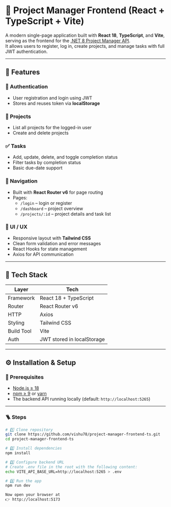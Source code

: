 # 🧩 Project Manager Frontend (React + TypeScript + Vite)

A modern single-page application built with **React 18**, **TypeScript**, and **Vite**, serving as the frontend for the [.NET 8 Project Manager API](https://github.com/vishu78/ProjectManagerApi).  
It allows users to register, log in, create projects, and manage tasks with full JWT authentication.

---

## 🚀 Features

### 👤 Authentication
- User registration and login using JWT  
- Stores and reuses token via **localStorage**

### 🧱 Projects
- List all projects for the logged-in user  
- Create and delete projects

### ✅ Tasks
- Add, update, delete, and toggle completion status  
- Filter tasks by completion status  
- Basic due-date support

### 🧭 Navigation
- Built with **React Router v6** for page routing
- Pages:
  - `/login` – login or register  
  - `/dashboard` – project overview  
  - `/projects/:id` – project details and task list

### 🎨 UI / UX
- Responsive layout with **Tailwind CSS**
- Clean form validation and error messages
- React Hooks for state management
- Axios for API communication

---

## 🧰 Tech Stack

| Layer | Tech |
|-------|------|
| Framework | React 18 + TypeScript |
| Router | React Router v6 |
| HTTP | Axios |
| Styling | Tailwind CSS |
| Build Tool | Vite |
| Auth | JWT stored in localStorage |

---

## ⚙️ Installation & Setup

### 🧩 Prerequisites
- [Node.js ≥ 18](https://nodejs.org/)
- [npm ≥ 9](https://www.npmjs.com/) or [yarn](https://yarnpkg.com/)
- The backend API running locally (default: `http://localhost:5265`)

---

### 🪜 Steps

```bash
# 1️⃣ Clone repository
git clone https://github.com/vishu78/project-manager-frontend-ts.git
cd project-manager-frontend-ts

# 2️⃣ Install dependencies
npm install

# 3️⃣ Configure backend URL
# Create .env file in the root with the following content:
echo VITE_API_BASE_URL=http://localhost:5265 > .env

# 4️⃣ Run the app
npm run dev

Now open your browser at
👉 http://localhost:5173


